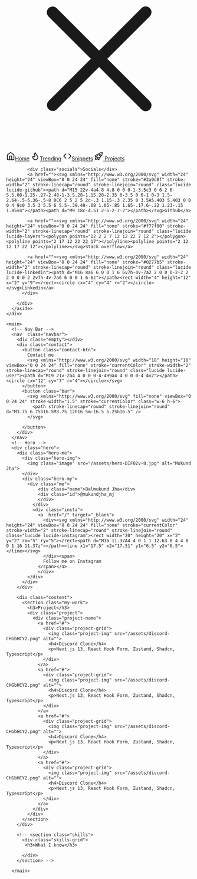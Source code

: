 <!doctype html>
<html lang="en">
  <head>
    <meta charset="UTF-8" />
    <link rel="icon" type="image/svg+xml" href="/vite.svg" />
    <meta name="viewport" content="width=device-width, initial-scale=1.0" />
    <title>Mukund Jha</title>
    <script src="https://kit.fontawesome.com/4a35c5cae4.js" crossorigin="anonymous"></script>
    <script type="module" crossorigin src="/assets/index-DVVSbp5D.js"></script>
    <link rel="stylesheet" crossorigin href="/assets/index-DiQIVgoI.css">
  </head>
  <body>
    <!-- Side Bar -->
    <div class="flex">
      <aside class="side-bar show-side-bar">
        <div class="container">
          <div class="full-round">
            <div class="btnHighlight"></div>
            <div class="btnHighlight"></div>
          </div>
          <div class="side-menu">
            <div class="X">
              <svg xmlns="http://www.w3.org/2000/svg" viewBox="0 0 24 24" fill="currentColor" class="w-6 h-6">
                <path fill-rule="evenodd" d="M5.47 5.47a.75.75 0 0 1 1.06 0L12 10.94l5.47-5.47a.75.75 0 1 1 1.06 1.06L13.06 12l5.47 5.47a.75.75 0 1 1-1.06 1.06L12 13.06l-5.47 5.47a.75.75 0 0 1-1.06-1.06L10.94 12 5.47 6.53a.75.75 0 0 1 0-1.06Z" clip-rule="evenodd" />
              </svg>    
            </div>
            <a href="/"><svg xmlns="http://www.w3.org/2000/svg" width="24" height="24" viewBox="0 0 24 24" fill="none" stroke="currentColor" stroke-width="2" stroke-linecap="round" stroke-linejoin="round" class="lucide lucide-home"><path d="m3 9 9-7 9 7v11a2 2 0 0 1-2 2H5a2 2 0 0 1-2-2z"></path><polyline points="9 22 9 12 15 12 15 22"></polyline></svg>Home</a>
            <a href="/"><svg xmlns="http://www.w3.org/2000/svg" width="24" height="24" viewBox="0 0 24 24" fill="none" stroke="currentColor" stroke-width="2" stroke-linecap="round" stroke-linejoin="round" class="lucide lucide-flame"><path d="M8.5 14.5A2.5 2.5 0 0 0 11 12c0-1.38-.5-2-1-3-1.072-2.143-.224-4.054 2-6 .5 2.5 2 4.9 4 6.5 2 1.6 3 3.5 3 5.5a7 7 0 1 1-14 0c0-1.153.433-2.294 1-3a2.5 2.5 0 0 0 2.5 2.5z"></path></svg>Trending</a>
            <a href="/"><svg xmlns="http://www.w3.org/2000/svg" width="24" height="24" viewBox="0 0 24 24" fill="none" stroke="currentColor" stroke-width="2" stroke-linecap="round" stroke-linejoin="round" class="lucide lucide-code"><polyline points="16 18 22 12 16 6"></polyline><polyline points="8 6 2 12 8 18"></polyline></svg>Snippets</a>
            <a href="/"><svg xmlns="http://www.w3.org/2000/svg" width="24"
              height="24" fill="none" viewBox="0 0 24 24" stroke-width="2" stroke="currentColor" class="lucide lucide-rocket">
              <path stroke-linecap="round" stroke-linejoin="round" d="M15.59 14.37a6 6 0 0 1-5.84 7.38v-4.8m5.84-2.58a14.98 14.98 0 0 0 6.16-12.12A14.98 14.98 0 0 0 9.631 8.41m5.96 5.96a14.926 14.926 0 0 1-5.841 2.58m-.119-8.54a6 6 0 0 0-7.381 5.84h4.8m2.581-5.84a14.927 14.927 0 0 0-2.58 5.84m2.699 2.7c-.103.021-.207.041-.311.06a15.09 15.09 0 0 1-2.448-2.448 14.9 14.9 0 0 1 .06-.312m-2.24 2.39a4.493 4.493 0 0 0-1.757 4.306 4.493 4.493 0 0 0 4.306-1.758M16.5 9a1.5 1.5 0 1 1-3 0 1.5 1.5 0 0 1 3 0Z" />
            </svg>
            Projects</a>
            
            <div class="socials">Socials</div>
            <a href=""><svg xmlns="http://www.w3.org/2000/svg" width="24" height="24" viewBox="0 0 24 24" fill="none" stroke="#2a9d8f" stroke-width="2" stroke-linecap="round" stroke-linejoin="round" class="lucide lucide-github"><path d="M15 22v-4a4.8 4.8 0 0 0-1-3.5c3 0 6-2 6-5.5.08-1.25-.27-2.48-1-3.5.28-1.15.28-2.35 0-3.5 0 0-1 0-3 1.5-2.64-.5-5.36-.5-8 0C6 2 5 2 5 2c-.3 1.15-.3 2.35 0 3.5A5.403 5.403 0 0 0 4 9c0 3.5 3 5.5 6 5.5-.39.49-.68 1.05-.85 1.65-.17.6-.22 1.23-.15 1.85v4"></path><path d="M9 18c-4.51 2-5-2-7-2"></path></svg>Github</a>
            
            <a href=""><svg xmlns="http://www.w3.org/2000/svg" width="24" height="24" viewBox="0 0 24 24" fill="none" stroke="#f77f00" stroke-width="2" stroke-linecap="round" stroke-linejoin="round" class="lucide lucide-layers"><polygon points="12 2 2 7 12 12 22 7 12 2"></polygon><polyline points="2 17 12 22 22 17"></polyline><polyline points="2 12 12 17 22 12"></polyline></svg>Stack overflow</a>
            
            <a href=""><svg xmlns="http://www.w3.org/2000/svg" width="24" height="24" viewBox="0 0 24 24" fill="none" stroke="#0277b5" stroke-width="2" stroke-linecap="round" stroke-linejoin="round" class="lucide lucide-linkedin"><path d="M16 8a6 6 0 0 1 6 6v7h-4v-7a2 2 0 0 0-2-2 2 2 0 0 0-2 2v7h-4v-7a6 6 0 0 1 6-6z"></path><rect width="4" height="12" x="2" y="9"></rect><circle cx="4" cy="4" r="2"></circle></svg>Linkedin</a>
          </div>
          
        </div>
      </aside>
    </div>
        
    <main>
      <!-- Nav Bar -->
      <nav  class="navbar">
        <div class="empty"></div>
        <div class="contact">
          <button class="contact-btn">
            Contact me
            <svg xmlns="http://www.w3.org/2000/svg" width="18" height="18" viewBox="0 0 24 24" fill="none" stroke="currentColor" stroke-width="2" stroke-linecap="round" stroke-linejoin="round" class="lucide lucide-user"><path d="M19 21v-2a4 4 0 0 0-4-4H9a4 4 0 0 0-4 4v2"></path><circle cx="12" cy="7" r="4"></circle></svg>
          </button>
          <button class="bar">
            <svg xmlns="http://www.w3.org/2000/svg" fill="none" viewBox="0 0 24 24" stroke-width="1.5" stroke="currentColor" class="w-6 h-6">
              <path stroke-linecap="round" stroke-linejoin="round" d="M3.75 6.75h16.5M3.75 12h16.5m-16.5 5.25h16.5" />
            </svg>
            
          </button>
        </div>
      </nav>
      <!-- Hero -->
      <div class="hero">
        <div class="hero-me">
          <div class="hero-img">
            <img class="image" src="/assets/hero-DIF02v-8.jpg" alt="Mukund Jha">
          </div>
          <div class="hero-my">
            <div class="me">
                <div class="name">Balmukund Jha</div>
                <div class="id">@mukundjha_mj
                </div>
              </div>
              <div class="insta">
                <a  href="/" target="_blank">
                  <div><svg xmlns="http://www.w3.org/2000/svg" width="24" height="24" viewBox="0 0 24 24" fill="none" stroke="currentColor" stroke-width="2" stroke-linecap="round" stroke-linejoin="round" class="lucide lucide-instagram"><rect width="20" height="20" x="2" y="2" rx="5" ry="5"></rect><path d="M16 11.37A4 4 0 1 1 12.63 8 4 4 0 0 1 16 11.37z"></path><line x1="17.5" x2="17.51" y1="6.5" y2="6.5"></line></svg> 
                  </div><span>
                  Follow me on Instagram
                </span></a>
                </div>
            </div>
          </div>
        </div>
        
        <div class="content">
          <section class="my-work">
            <h3>Project</h3>
            <div class="project">
              <div class="project-name">
                <a href="#">
                  <div class="project-grid">
                    <img class="project-img" src="/assets/discord-CHGbHCY2.png" alt="">
                    <h4>Discord Clone</h4>
                    <p>Next.js 13, React Hook Form, Zustand, Shadcn, Typescript</p>
                  </div>
                </a>
                <a href="#">
                  <div class="project-grid">
                    <img class="project-img" src="/assets/discord-CHGbHCY2.png" alt="">
                    <h4>Discord Clone</h4>
                    <p>Next.js 13, React Hook Form, Zustand, Shadcn, Typescript</p>
                  </div>
                </a>
                <a href="#">
                  <div class="project-grid">
                    <img class="project-img" src="/assets/discord-CHGbHCY2.png" alt="">
                    <h4>Discord Clone</h4>
                    <p>Next.js 13, React Hook Form, Zustand, Shadcn, Typescript</p>
                  </div>
                </a>
                <a href="#">
                  <div class="project-grid">
                    <img class="project-img" src="/assets/discord-CHGbHCY2.png" alt="">
                    <h4>Discord Clone</h4>
                    <p>Next.js 13, React Hook Form, Zustand, Shadcn, Typescript</p>
                  </div>
                </a>
              </div>
            </div>
          </section>
        </div>
        
        <!-- <section class="skills">
          <div class="skills-grid">
           <h3>What I know</h3> 

          </div>
        </section> -->
        
      </main>


  </body>
</html>

